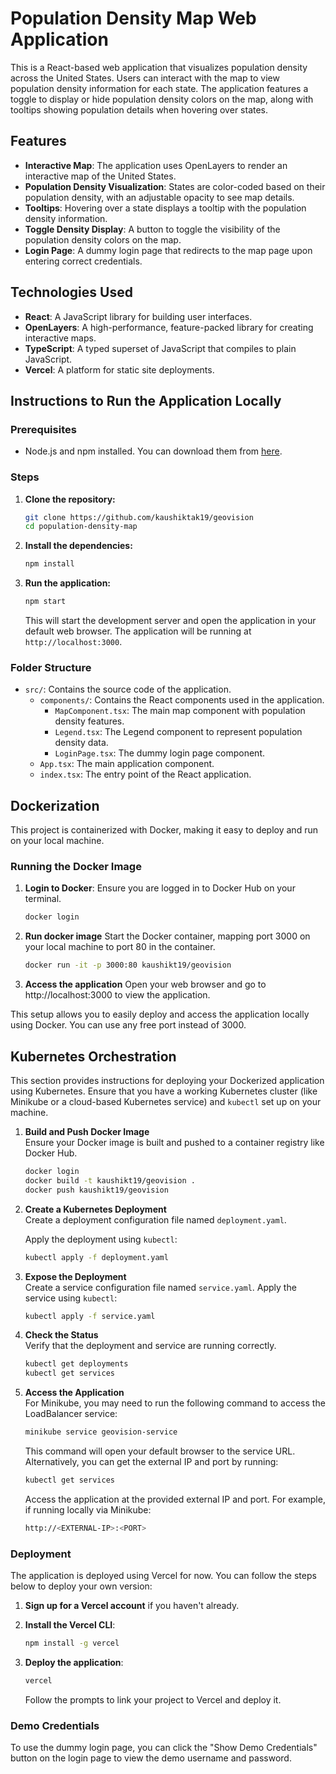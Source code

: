 # Population Density Map Web Application

This is a React-based web application that visualizes population density across the United States. Users can interact with the map to view population density information for each state. The application features a toggle to display or hide population density colors on the map, along with tooltips showing population details when hovering over states.

## Features

- **Interactive Map**: The application uses OpenLayers to render an interactive map of the United States.
- **Population Density Visualization**: States are color-coded based on their population density, with an adjustable opacity to see map details.
- **Tooltips**: Hovering over a state displays a tooltip with the population density information.
- **Toggle Density Display**: A button to toggle the visibility of the population density colors on the map.
- **Login Page**: A dummy login page that redirects to the map page upon entering correct credentials.


## Technologies Used

- **React**: A JavaScript library for building user interfaces.
- **OpenLayers**: A high-performance, feature-packed library for creating interactive maps.
- **TypeScript**: A typed superset of JavaScript that compiles to plain JavaScript.
- **Vercel**: A platform for static site deployments.

## Instructions to Run the Application Locally

### Prerequisites

- Node.js and npm installed. You can download them from [here](https://nodejs.org/).

### Steps

1. **Clone the repository:**

    ```bash
    git clone https://github.com/kaushiktak19/geovision
    cd population-density-map
    ```

2. **Install the dependencies:**

    ```bash
    npm install
    ```

3. **Run the application:**

    ```bash
    npm start
    ```

    This will start the development server and open the application in your default web browser. The application will be running at `http://localhost:3000`.

### Folder Structure

- `src/`: Contains the source code of the application.
  - `components/`: Contains the React components used in the application.
    - `MapComponent.tsx`: The main map component with population density features.
    - `Legend.tsx`: The Legend component to represent population density data.
    - `LoginPage.tsx`: The dummy login page component.
  - `App.tsx`: The main application component.
  - `index.tsx`: The entry point of the React application.

## Dockerization

This project is containerized with Docker, making it easy to deploy and run on your local machine.

### Running the Docker Image

1. **Login to Docker**:
   Ensure you are logged in to Docker Hub on your terminal.
   ```bash
   docker login
    ```
2. **Run docker image** 
    Start the Docker container, mapping port 3000 on your local machine to port 80 in the container.
    ```bash
    docker run -it -p 3000:80 kaushikt19/geovision
    ```
3. **Access the application** 
    Open your web browser and go to http://localhost:3000 to view the application.

This setup allows you to easily deploy and access the application locally using Docker. You can use any free port instead of 3000.

## Kubernetes Orchestration

This section provides instructions for deploying your Dockerized application using Kubernetes. Ensure that you have a working Kubernetes cluster (like Minikube or a cloud-based Kubernetes service) and `kubectl` set up on your machine.

1. **Build and Push Docker Image**  
    Ensure your Docker image is built and pushed to a container registry like Docker Hub.
    ```bash
    docker login
    docker build -t kaushikt19/geovision .
    docker push kaushikt19/geovision
    ```

2. **Create a Kubernetes Deployment**  
    Create a deployment configuration file named `deployment.yaml`.
   
    Apply the deployment using `kubectl`:
    ```bash
    kubectl apply -f deployment.yaml
    ```

3. **Expose the Deployment**  
    Create a service configuration file named `service.yaml`.
    Apply the service using `kubectl`:
    ```bash
    kubectl apply -f service.yaml
    ```

4. **Check the Status**  
    Verify that the deployment and service are running correctly.
    ```bash
    kubectl get deployments
    kubectl get services
    ```

5. **Access the Application**  
    For Minikube, you may need to run the following command to access the LoadBalancer service:
    ```bash
    minikube service geovision-service
    ```
    This command will open your default browser to the service URL. Alternatively, you can get the external IP and port by running:
    ```bash
    kubectl get services
    ```
    Access the application at the provided external IP and port. For example, if running locally via Minikube:
    ```sh
    http://<EXTERNAL-IP>:<PORT>
    ```

### Deployment

The application is deployed using Vercel for now. You can follow the steps below to deploy your own version:

1. **Sign up for a Vercel account** if you haven't already.
2. **Install the Vercel CLI**:

    ```bash
    npm install -g vercel
    ```

3. **Deploy the application**:

    ```bash
    vercel
    ```

    Follow the prompts to link your project to Vercel and deploy it.

### Demo Credentials

To use the dummy login page, you can click the "Show Demo Credentials" button on the login page to view the demo username and password.
